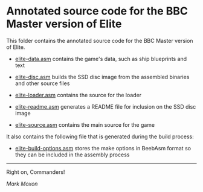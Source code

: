 # Annotated source code for the BBC Master version of Elite

This folder contains the annotated source code for the BBC Master version of Elite.

* [elite-data.asm](elite-disc.asm) contains the game's data, such as ship blueprints and text

* [elite-disc.asm](elite-disc.asm) builds the SSD disc image from the assembled binaries and other source files

* [elite-loader.asm](elite-loader.asm) contains the source for the loader

* [elite-readme.asm](elite-readme.asm) generates a README file for inclusion on the SSD disc image

* [elite-source.asm](elite-source.asm) contains the main source for the game

It also contains the following file that is generated during the build process:

* [elite-build-options.asm](elite-build-options.asm) stores the make options in BeebAsm format so they can be included in the assembly process

---

Right on, Commanders!

_Mark Moxon_